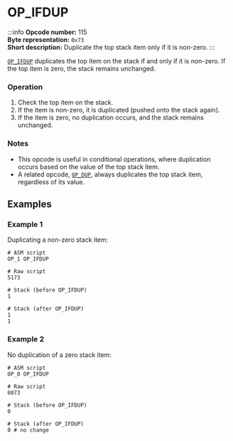 # OP_IFDUP

:::info
**Opcode number:** 115  
**Byte representation:** `0x73`  
**Short description:** Duplicate the top stack item only if it is non-zero.
:::

[`OP_IFDUP`](./OP_IFDUP.md) duplicates the top item on the stack if and only if it is non-zero. If the top item is zero, the stack remains unchanged.

### Operation
1. Check the top item on the stack.
2. If the item is non-zero, it is duplicated (pushed onto the stack again).
3. If the item is zero, no duplication occurs, and the stack remains unchanged.

### Notes
- This opcode is useful in conditional operations, where duplication occurs based on the value of the top stack item.
- A related opcode, [`OP_DUP`](./OP_DUP.md), always duplicates the top stack item, regardless of its value.

## Examples

### Example 1

Duplicating a non-zero stack item:

```shell
# ASM script
OP_1 OP_IFDUP

# Raw script
5173

# Stack (before OP_IFDUP)
1

# Stack (after OP_IFDUP)
1
1
```

### Example 2

No duplication of a zero stack item:

```shell
# ASM script
OP_0 OP_IFDUP

# Raw script
0073

# Stack (before OP_IFDUP)
0

# Stack (after OP_IFDUP)
0 # no change
```
